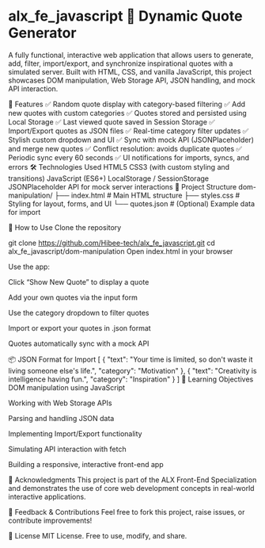 # alx_fe_javascript 📜 Dynamic Quote Generator
A fully functional, interactive web application that allows users to generate, add, filter, import/export, and synchronize inspirational quotes with a simulated server. Built with HTML, CSS, and vanilla JavaScript, this project showcases DOM manipulation, Web Storage API, JSON handling, and mock API interaction.

🚀 Features
✅ Random quote display with category-based filtering
✅ Add new quotes with custom categories
✅ Quotes stored and persisted using Local Storage
✅ Last viewed quote saved in Session Storage
✅ Import/Export quotes as JSON files
✅ Real-time category filter updates
✅ Stylish custom dropdown and UI
✅ Sync with mock API (JSONPlaceholder) and merge new quotes
✅ Conflict resolution: avoids duplicate quotes
✅ Periodic sync every 60 seconds
✅ UI notifications for imports, syncs, and errors
🛠️ Technologies Used
HTML5
CSS3 (with custom styling and transitions)
JavaScript (ES6+)
LocalStorage / SessionStorage
JSONPlaceholder API for mock server interactions
📁 Project Structure
dom-manipulation/ ├── index.html # Main HTML structure ├── styles.css # Styling for layout, forms, and UI └── quotes.json # (Optional) Example data for import

🧪 How to Use
Clone the repository

git clone https://github.com/Hibee-tech/alx_fe_javascript.git
cd alx_fe_javascript/dom-manipulation
Open index.html in your browser

Use the app:

Click “Show New Quote” to display a quote

Add your own quotes via the input form

Use the category dropdown to filter quotes

Import or export your quotes in .json format

Quotes automatically sync with a mock API

📦 JSON Format for Import [ { "text": "Your time is limited, so don't waste it living someone else's life.", "category": "Motivation" }, { "text": "Creativity is intelligence having fun.", "category": "Inspiration" } ] 🧠 Learning Objectives DOM manipulation using JavaScript

Working with Web Storage APIs

Parsing and handling JSON data

Implementing Import/Export functionality

Simulating API interaction with fetch

Building a responsive, interactive front-end app

📢 Acknowledgments This project is part of the ALX Front-End Specialization and demonstrates the use of core web development concepts in real-world interactive applications.

🐛 Feedback & Contributions Feel free to fork this project, raise issues, or contribute improvements!

🔗 License MIT License. Free to use, modify, and share.
